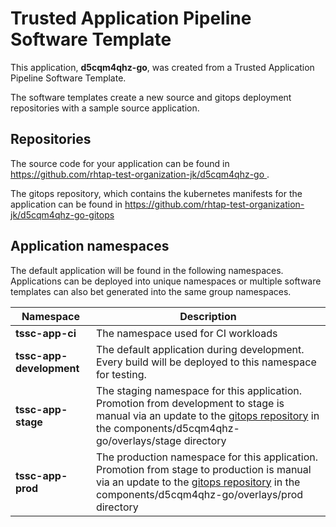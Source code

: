 # Trusted Application Pipeline Software Template

This application, **d5cqm4qhz-go**, was created from a Trusted Application Pipeline Software Template.

The software templates create a new source and gitops deployment repositories with a sample source application. 

## Repositories

The source code for your application can be found in [https://github.com/rhtap-test-organization-jk/d5cqm4qhz-go ](https://github.com/rhtap-test-organization-jk/d5cqm4qhz-go ).
 
The gitops repository, which contains the kubernetes manifests for the application can be found in 
[https://github.com/rhtap-test-organization-jk/d5cqm4qhz-go-gitops ](https://github.com/rhtap-test-organization-jk/d5cqm4qhz-go-gitops ) 

## Application namespaces 

The default application will be found in the following namespaces. Applications can be deployed into unique namespaces or multiple software templates can also bet generated into the same group namespaces.  

|  Namespace   |  Description   |  
| -------- | -------- |
| **tssc-app-ci** | The namespace used for CI workloads |
| **tssc-app-development** | The default application during development. Every build will be deployed to this namespace for testing. |
| **tssc-app-stage** | The staging namespace for this application. Promotion from development to stage is manual via an update to the [gitops repository](https://github.com/rhtap-test-organization-jk/d5cqm4qhz-go-gitops ) in the components/d5cqm4qhz-go/overlays/stage directory |
| **tssc-app-prod** | The production namespace for this application. Promotion from stage to production is manual via an update to the [gitops repository](https://github.com/rhtap-test-organization-jk/d5cqm4qhz-go-gitops ) in the components/d5cqm4qhz-go/overlays/prod directory |